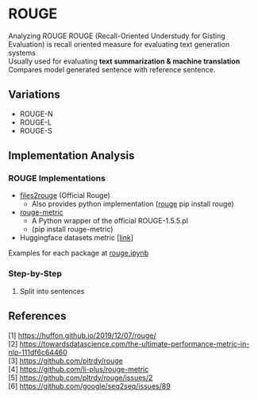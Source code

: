 # ROUGE
Analyzing ROUGE
ROUGE (Recall-Oriented Understudy for Gisting Evaluation) is recall oriented measure for evaluating text generation systems<br>
Usually used for evaluating <b>text summarization & machine translation</b><br>
Compares model generated sentence with reference sentence.

## Variations
* ROUGE-N
* ROUGE-L
* ROUGE-S


## Implementation Analysis
### ROUGE Implementations
* [files2rouge](https://github.com/pltrdy/files2rouge) (Official Rouge) 
    * Also provides python implementation ([rouge](https://github.com/pltrdy/rouge) pip install rouge)
* [rouge-metric](https://github.com/li-plus/rouge-metric)
    * A Python wrapper of the official ROUGE-1.5.5.pl
    * (pip install rouge-metric)
* Huggingface datasets metric [[link](https://huggingface.co/metrics/rouge)]

Examples for each package at [rouge.ipynb](./rouge.ipynb)

### Step-by-Step
1. Split into sentences

## References
[1] https://huffon.github.io/2019/12/07/rouge/<br>
[2] https://towardsdatascience.com/the-ultimate-performance-metric-in-nlp-111df6c64460<br>
[3] https://github.com/pltrdy/rouge<br>
[4] https://github.com/li-plus/rouge-metric<br>
[5] https://github.com/pltrdy/rouge/issues/2<br>
[6] https://github.com/google/seq2seq/issues/89<br>